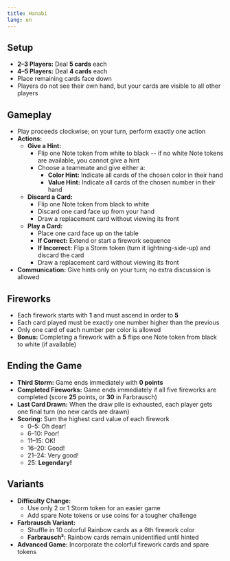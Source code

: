 ```yaml
---
title: Hanabi
lang: en
---
```


## Setup

- **2–3 Players:** Deal **5 cards** each
- **4–5 Players:** Deal **4 cards** each
- Place remaining cards face down
- Players do not see their own hand, but your cards are visible to all other players

## Gameplay

- Play proceeds clockwise; on your turn, perform exactly one action
- **Actions:**
    - **Give a Hint:**
        - Flip one Note token from white to black -- if no white Note tokens are available, you cannot give a hint
        - Choose a teammate and give either a:
            - **Color Hint:** Indicate all cards of the chosen color in their hand
            - **Value Hint:** Indicate all cards of the chosen number in their hand
    - **Discard a Card:**
        - Flip one Note token from black to white
        - Discard one card face up from your hand
        - Draw a replacement card without viewing its front
    - **Play a Card:**
        - Place one card face up on the table
        - **If Correct:** Extend or start a firework sequence
        - **If Incorrect:** Flip a Storm token (turn it lightning-side-up) and discard the card
        - Draw a replacement card without viewing its front
- **Communication:** Give hints only on your turn; no extra discussion is allowed
  
## Fireworks

- Each firework starts with **1** and must ascend in order to **5**
- Each card played must be exactly one number higher than the previous
- Only one card of each number per color is allowed
- **Bonus:** Completing a firework with a **5** flips one Note token from black to white (if available)

## Ending the Game

- **Third Storm:** Game ends immediately with **0 points**
- **Completed Fireworks:** Game ends immediately if all five fireworks are completed (score **25** points, or **30** in Farbrausch)
- **Last Card Drawn:** When the draw pile is exhausted, each player gets one final turn (no new cards are drawn)
- **Scoring:** Sum the highest card value of each firework
    - 0–5: Oh dear!
    - 6–10: Poor!
    - 11–15: OK!
    - 16–20: Good!
    - 21–24: Very good!
    - 25: **Legendary!**

## Variants

- **Difficulty Change:**
    - Use only 2 or 1 Storm token for an easier game
    - Add spare Note tokens or use coins for a tougher challenge
- **Farbrausch Variant:**
    - Shuffle in 10 colorful Rainbow cards as a 6th firework color
    - **Farbrausch²:** Rainbow cards remain unidentified until hinted
- **Advanced Game:** Incorporate the colorful firework cards and spare tokens
